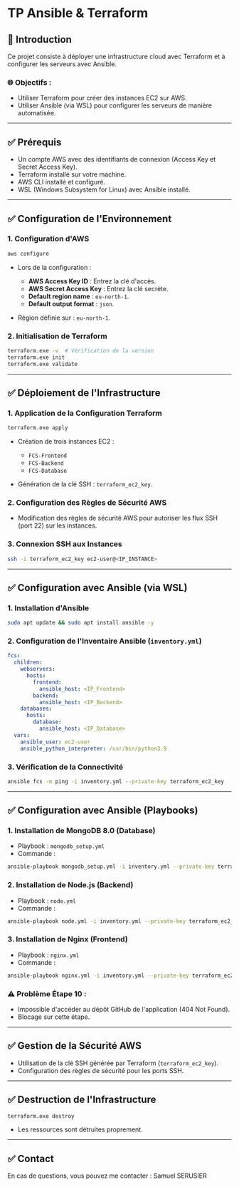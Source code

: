 # TP Ansible & Terraform

## 🚀 Introduction

Ce projet consiste à déployer une infrastructure cloud avec Terraform et à configurer les serveurs avec Ansible.

### 🌐 Objectifs :

* Utiliser Terraform pour créer des instances EC2 sur AWS.
* Utiliser Ansible (via WSL) pour configurer les serveurs de manière automatisée.

---

## ✅ Prérequis

* Un compte AWS avec des identifiants de connexion (Access Key et Secret Access Key).
* Terraform installé sur votre machine.
* AWS CLI installé et configuré.
* WSL (Windows Subsystem for Linux) avec Ansible installé.

---

## ✅ Configuration de l'Environnement

### 1. Configuration d'AWS

```bash
aws configure
```

* Lors de la configuration :

  * **AWS Access Key ID** : Entrez la clé d'accès.
  * **AWS Secret Access Key** : Entrez la clé secrète.
  * **Default region name** : `eu-north-1`.
  * **Default output format** : `json`.

* Région définie sur : `eu-north-1`.

### 2. Initialisation de Terraform

```bash
terraform.exe -v  # Vérification de la version
terraform.exe init
terraform.exe validate
```

---

## ✅ Déploiement de l'Infrastructure

### 1. Application de la Configuration Terraform

```bash
terraform.exe apply
```

* Création de trois instances EC2 :

  * `FCS-Frontend`
  * `FCS-Backend`
  * `FCS-Database`
* Génération de la clé SSH : `terraform_ec2_key`.

### 2. Configuration des Règles de Sécurité AWS

* Modification des règles de sécurité AWS pour autoriser les flux SSH (port 22) sur les instances.

### 3. Connexion SSH aux Instances

```bash
ssh -i terraform_ec2_key ec2-user@<IP_INSTANCE>
```

---

## ✅ Configuration avec Ansible (via WSL)

### 1. Installation d'Ansible

```bash
sudo apt update && sudo apt install ansible -y
```

### 2. Configuration de l'Inventaire Ansible (`inventory.yml`)

```yaml
fcs:
  children:
    webservers:
      hosts:
        frontend:
          ansible_host: <IP_Frontend>
        backend:
          ansible_host: <IP_Backend>
    databases:
      hosts:
        database:
          ansible_host: <IP_Database>
  vars:
    ansible_user: ec2-user
    ansible_python_interpreter: /usr/bin/python3.9
```

### 3. Vérification de la Connectivité

```bash
ansible fcs -m ping -i inventory.yml --private-key terraform_ec2_key
```

---

## ✅ Configuration avec Ansible (Playbooks)

### 1. Installation de MongoDB 8.0 (Database)

* Playbook : `mongodb_setup.yml`
* Commande :

```bash
ansible-playbook mongodb_setup.yml -i inventory.yml --private-key terraform_ec2_key
```

### 2. Installation de Node.js (Backend)

* Playbook : `node.yml`
* Commande :

```bash
ansible-playbook node.yml -i inventory.yml --private-key terraform_ec2_key
```

### 3. Installation de Nginx (Frontend)

* Playbook : `nginx.yml`
* Commande :

```bash
ansible-playbook nginx.yml -i inventory.yml --private-key terraform_ec2_key
```

### ⚠️ Problème Étape 10 :

* Impossible d'accéder au dépôt GitHub de l'application (404 Not Found).
* Blocage sur cette étape.

---

## ✅ Gestion de la Sécurité AWS

* Utilisation de la clé SSH générée par Terraform (`terraform_ec2_key`).
* Configuration des règles de sécurité pour les ports SSH.

---

## ✅ Destruction de l'Infrastructure

```bash
terraform.exe destroy
```

* Les ressources sont détruites proprement.

---

## ✅ Contact

En cas de questions, vous pouvez me contacter : Samuel SERUSIER
